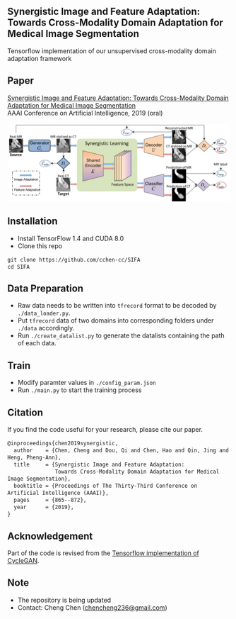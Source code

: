 ## Synergistic Image and Feature Adaptation:<br/> Towards Cross-Modality Domain Adaptation for Medical Image Segmentation

Tensorflow implementation of our unsupervised cross-modality domain adaptation framework

## Paper
[Synergistic Image and Feature Adaptation: Towards Cross-Modality Domain Adaptation for Medical Image Segmentation](https://arxiv.org/abs/1901.08211)
<br/>
AAAI Conference on Artificial Intelligence, 2019 (oral)
<br/>
<br/>
![](figure/framework.png)

## Installation
* Install TensorFlow 1.4 and CUDA 8.0
* Clone this repo
```
git clone https://github.com/cchen-cc/SIFA
cd SIFA
```

## Data Preparation
* Raw data needs to be written into `tfrecord` format to be decoded by `./data_loader.py`.
* Put `tfrecord` data of two domains into corresponding folders under `./data` accordingly.
* Run `./create_datalist.py` to generate the datalists containing the path of each data.

## Train
* Modify paramter values in `./config_param.json`
* Run `./main.py` to start the training process

## Citation
If you find the code useful for your research, please cite our paper.
```
@inproceedings{chen2019synergistic,
  author    = {Chen, Cheng and Dou, Qi and Chen, Hao and Qin, Jing and Heng, Pheng-Ann},
  title     = {Synergistic Image and Feature Adaptation: 
               Towards Cross-Modality Domain Adaptation for Medical Image Segmentation},
  booktitle = {Proceedings of The Thirty-Third Conference on Artificial Intelligence (AAAI)},
  pages     = {865--872},
  year      = {2019},
}
```

## Acknowledgement
Part of the code is revised from the [Tensorflow implementation of CycleGAN](https://github.com/leehomyc/cyclegan-1).

## Note
* The repository is being updated
* Contact: Cheng Chen (chencheng236@gmail.com)
